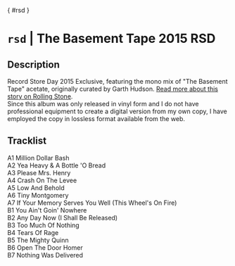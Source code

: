 [](){ #rsd }
# `rsd` | The Basement Tape 2015 RSD

## Description
Record Store Day 2015 Exclusive, featuring the mono mix of "The Basement Tape" acetate, originally curated by Garth Hudson. [Read more about this story on Rolling Stone](https://archive.is/Cbhzt).<br>
Since this album was only released in vinyl form and I do not have professional equipment to create a digital version from my own copy, I have employed the copy in lossless format available from the web.

## Tracklist
A1  Million Dollar Bash<br>A2  Yea Heavy & A Bottle 'O Bread<br>A3  Please Mrs. Henry<br>A4  Crash On The Levee<br>A5  Low And Behold<br>A6  Tiny Montgomery<br>A7  If Your Memory Serves You Well (This Wheel's On Fire)<br>B1  You Ain't Goin' Nowhere<br>B2  Any Day Now (I Shall Be Released)<br>B3  Too Much Of Nothing<br>B4  Tears Of Rage<br>B5  The Mighty Quinn<br>B6  Open The Door Homer<br>B7  Nothing Was Delivered
